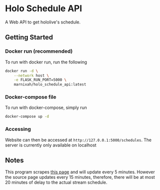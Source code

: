 # Holo Schedule API
A Web API to get hololive's schedule.

## Getting Started
### Docker run (recommended)
To run with docker run, run the following
```bash
docker run -d \
    --network host \
    -e FLASK_RUN_PORT=5000 \
    marnixah/holo_schedule_api:latest
```
### Docker-compose file
To run with docker-compose, simply run
```bash
docker-compose up -d
```
### Accessing
Website can then be accessed at `http://127.0.0.1:5000/schedules`. 
The server is currently only available on localhost
## Notes
This program scrapes [this page](https://schedule.hololive.tv/lives/hololive) and will update every 5 minutes. However the source page updates every 15 minutes, therefore, there will be at most 20 minutes of delay to the actual stream schedule.